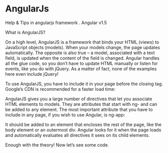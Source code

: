 # AngularJs
Help &amp; Tips in angularjs framework . Angular v1.5

What is AngularJS?

On a high level, AngularJS is a framework that binds your HTML (views) to JavaScript objects (models). When your models change, the page updates automatically. The opposite is also true – a model, associated with a text field, is updated when the content of the field is changed. Angular handles all the glue code, so you don’t have to update HTML manually or listen for events, like you do with jQuery. As a matter of fact, none of the examples here even include jQuery!

To use AngularJS, you have to include it in your page before the closing <body> tag. Google’s CDN is recommended for a faster load time:

<script src="https://ajax.googleapis.com/ajax/libs/angularjs/1.0.7/angular.min.js"></script>
AngularJS gives you a large number of directives that let you associate HTML elements to models. They are attributes that start with ng- and can be added to any element. The most important attribute that you have to include in any page, if you wish to use Angular, is ng-app:

<body ng-app>
It should be added to an element that encloses the rest of the page, like the body element or an outermost div. Angular looks for it when the page loads and automatically evaluates all directives it sees on its child elements.

Enough with the theory! Now let’s see some code.
